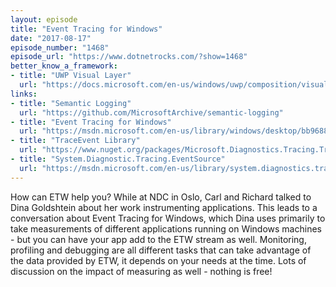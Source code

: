 ```yaml
---
layout: episode
title: "Event Tracing for Windows"
date: "2017-08-17"
episode_number: "1468"
episode_url: "https://www.dotnetrocks.com/?show=1468"
better_know_a_framework:
- title: "UWP Visual Layer"
  url: "https://docs.microsoft.com/en-us/windows/uwp/composition/visual-layer"
links:
- title: "Semantic Logging"
  url: "https://github.com/MicrosoftArchive/semantic-logging"
- title: "Event Tracing for Windows"
  url: "https://msdn.microsoft.com/en-us/library/windows/desktop/bb968803(v=vs.85).aspx"
- title: "TraceEvent Library"
  url: "https://www.nuget.org/packages/Microsoft.Diagnostics.Tracing.TraceEvent/"
- title: "System.Diagnostic.Tracing.EventSource"
  url: "https://msdn.microsoft.com/en-us/library/system.diagnostics.tracing.eventsource(v=vs.110).aspx"
---
```


How can ETW help you? While at NDC in Oslo, Carl and Richard talked to Dina Goldshtein about her work instrumenting applications. This leads to a conversation about Event Tracing for Windows, which Dina uses primarily to take measurements of different applications running on Windows machines - but you can have your app add to the ETW stream as well. Monitoring, profiling and debugging are all different tasks that can take advantage of the data provided by ETW, it depends on your needs at the time. Lots of discussion on the impact of measuring as well - nothing is free!
